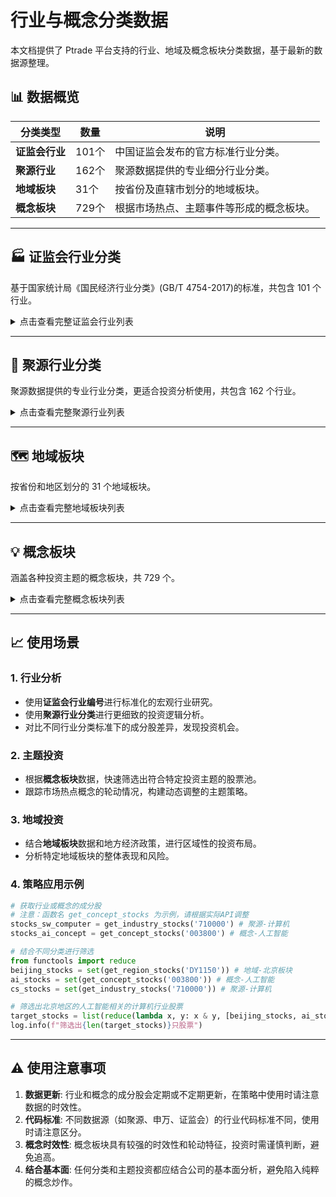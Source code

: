 # 行业与概念分类数据

本文档提供了 Ptrade 平台支持的行业、地域及概念板块分类数据，基于最新的数据源整理。

## 📊 数据概览

| 分类类型 | 数量 | 说明 |
|---|---|---|
| **证监会行业** | 101个 | 中国证监会发布的官方标准行业分类。 |
| **聚源行业** | 162个 | 聚源数据提供的专业细分行业分类。 |
| **地域板块** | 31个 | 按省份及直辖市划分的地域板块。 |
| **概念板块** | 729个 | 根据市场热点、主题事件等形成的概念板块。 |

---

## 🏭 证监会行业分类

基于国家统计局《国民经济行业分类》(GB/T 4754-2017)的标准，共包含 101 个行业。

<details>
<summary>点击查看完整证监会行业列表</summary>

| 序号 | 指数代码 | 指数名称 |
|---|---|---|
| 1 | A00000 | 农、林、牧、渔业 |
| 2 | A01000 | 农业 |
| 3 | A02000 | 林业 |
| 4 | A03000 | 畜牧业 |
| 5 | A04000 | 渔业 |
| 6 | A05000 | 农、林、牧、渔服务业 |
| 7 | B00000 | 采矿业 |
| 8 | B06000 | 煤炭开采和洗选业 |
| 9 | B07000 | 石油和天然气开采业 |
| 10 | B08000 | 黑色金属矿采选业 |
| 11 | B09000 | 有色金属矿采选业 |
| 12 | B10000 | 非金属矿采选业 |
| 13 | B11000 | 开采辅助活动 |
| 14 | C00000 | 制造业 |
| 15 | C13000 | 农副食品加工业 |
| 16 | C14000 | 食品制造业 |
| 17 | C15000 | 酒、饮料和精制茶制造业 |
| 18 | C17000 | 纺织业 |
| 19 | C18000 | 纺织服装、服饰业 |
| 20 | C19000 | 皮革、毛皮、羽毛及其制品和制鞋 |
| 21 | C20000 | 木材加工和木、竹、藤、棕、草制 |
| 22 | C21000 | 家具制造业 |
| 23 | C22000 | 造纸和纸制品业 |
| 24 | C23000 | 印刷和记录媒介复制业 |
| 25 | C24000 | 文教、工美、体育和娱乐用品制造 |
| 26 | C25000 | 石油加工、炼焦和核燃料加工业 |
| 27 | C26000 | 化学原料和化学制品制造业 |
| 28 | C27000 | 医药制造业 |
| 29 | C28000 | 化学纤维制造业 |
| 30 | C29000 | 橡胶和塑料制品业 |
| 31 | C30000 | 非金属矿物制品业 |
| 32 | C31000 | 黑色金属冶炼和压延加工业 |
| 33 | C32000 | 有色金属冶炼和压延加工业 |
| 34 | C33000 | 金属制品业 |
| 35 | C34000 | 通用设备制造业 |
| 36 | C35000 | 专用设备制造业 |
| 37 | C36000 | 汽车制造业 |
| 38 | C37000 | 铁路、船舶、航空航天和其他运输 |
| 39 | C38000 | 电气机械和器材制造业 |
| 40 | C39000 | 计算机、通信和其他电子设备制造 |
| 41 | C40000 | 仪器仪表制造业 |
| 42 | C41000 | 其他制造业 |
| 43 | C42000 | 废弃资源综合利用业 |
| 44 | C43000 | 金属制品、机械和设备修理业 |
| 45 | D00000 | 电力、热力、燃气及水生产和供应 |
| 46 | D44000 | 电力、热力生产和供应业 |
| 47 | D45000 | 燃气生产和供应业 |
| 48 | D46000 | 水的生产和供应业 |
| 49 | E00000 | 建筑业 |
| 50 | E47000 | 房屋建筑业 |
| 51 | E48000 | 土木工程建筑业 |
| 52 | E49000 | 建筑安装业 |
| 53 | E50000 | 建筑装饰和其他建筑业 |
| 54 | F00000 | 批发和零售业 |
| 55 | F51000 | 批发业 |
| 56 | F52000 | 零售业 |
| 57 | G00000 | 交通运输、仓储和邮政业 |
| 58 | G53000 | 铁路运输业 |
| 59 | G54000 | 道路运输业 |
| 60 | G55000 | 水上运输业 |
| 61 | G56000 | 航空运输业 |
| 62 | G58000 | 装卸搬运和运输代理业 |
| 63 | G59000 | 仓储业 |
| 64 | G60000 | 邮政业 |
| 65 | H00000 | 住宿和餐饮业 |
| 66 | H61000 | 住宿业 |
| 67 | H62000 | 餐饮业 |
| 68 | I00000 | 信息传输、软件和信息技术服务业 |
| 69 | I63000 | 电信、广播电视和卫星传输服务 |
| 70 | I64000 | 互联网和相关服务 |
| 71 | I65000 | 软件和信息技术服务业 |
| 72 | J00000 | 金融业 |
| 73 | J66000 | 货币金融服务 |
| 74 | J67000 | 资本市场服务 |
| 75 | J68000 | 保险业 |
| 76 | J69000 | 其他金融业 |
| 77 | K00000 | 房地产业 |
| 78 | K70000 | 房地产业 |
| 79 | L00000 | 租赁和商务服务业 |
| 80 | L71000 | 租赁业 |
| 81 | L72000 | 商务服务业 |
| 82 | M00000 | 科学研究和技术服务业 |
| 83 | M73000 | 研究和试验发展 |
| 84 | M74000 | 专业技术服务业 |
| 85 | M75000 | 科技推广和应用服务业 |
| 86 | N00000 | 水利、环境和公共设施管理业 |
| 87 | N77000 | 生态保护和环境治理业 |
| 88 | N78000 | 公共设施管理业 |
| 89 | O00000 | 居民服务、修理和其他服务业 |
| 90 | O80000 | 机动车、电子产品和日用产品修理 |
| 91 | P00000 | 教育 |
| 92 | P82000 | 教育 |
| 93 | Q00000 | 卫生和社会工作 |
| 94 | Q83000 | 卫生 |
| 95 | R00000 | 文化、体育和娱乐业 |
| 96 | R85000 | 新闻和出版业 |
| 97 | R86000 | 广播、电视、电影和影视录音制作 |
| 98 | R87000 | 文化艺术业 |
| 99 | R88000 | 体育 |
| 100 | S00000 | 综合 |
| 101 | S90000 | 综合 |

</details>

---

## 🔬 聚源行业分类

聚源数据提供的专业行业分类，更适合投资分析使用，共包含 162 个行业。

<details>
<summary>点击查看完整聚源行业列表</summary>

| 序号 | 指数代码 | 指数名称 |
|---|---|---|
| 1 | 110000 | 农林牧渔 |
| 2 | 110100 | 种植业 |
| 3 | 110200 | 渔业 |
| 4 | 110300 | 林业Ⅱ |
| 5 | 110400 | 饲料 |
| 6 | 110500 | 农产品加工 |
| 7 | 110700 | 养殖业 |
| 8 | 110800 | 动物保健Ⅱ |
| 9 | 110900 | 农业综合Ⅱ |
| 10 | 220000 | 基础化工 |
| 11 | 220200 | 化学原料 |
| 12 | 220300 | 化学制品 |
| 13 | 220400 | 化学纤维 |
| 14 | 220500 | 塑料 |
| 15 | 220600 | 橡胶 |
| 16 | 220800 | 农化制品 |
| 17 | 220900 | 非金属材料Ⅱ |
| 18 | 230000 | 钢铁 |
| 19 | 230300 | 冶钢原料 |
| 20 | 230400 | 普钢 |
| 21 | 230500 | 特钢Ⅱ |
| 22 | 240000 | 有色金属 |
| 23 | 240200 | 金属新材料 |
| 24 | 240300 | 工业金属 |
| 25 | 240400 | 贵金属 |
| 26 | 240500 | 小金属 |
| 27 | 240600 | 能源金属 |
| 28 | 270000 | 电子 |
| 29 | 270100 | 半导体 |
| 30 | 270200 | 元件 |
| 31 | 270300 | 光学光电子 |
| 32 | 270400 | 其他电子Ⅱ |
| 33 | 270500 | 消费电子 |
| 34 | 270600 | 电子化学品Ⅱ |
| 35 | 280000 | 汽车 |
| 36 | 280200 | 汽车零部件 |
| 37 | 280300 | 汽车服务 |
| 38 | 280400 | 摩托车及其他 |
| 39 | 280500 | 乘用车 |
| 40 | 280600 | 商用车 |
| 41 | 330000 | 家用电器 |
| 42 | 330100 | 白色家电 |
| 43 | 330200 | 黑色家电 |
| 44 | 330300 | 小家电 |
| 45 | 330400 | 厨卫电器 |
| 46 | 330500 | 照明设备Ⅱ |
| 47 | 330600 | 家电零部件Ⅱ |
| 48 | 330700 | 其他家电Ⅱ |
| 49 | 340000 | 食品饮料 |
| 50 | 340400 | 食品加工 |
| 51 | 340500 | 白酒Ⅱ |
| 52 | 340600 | 非白酒 |
| 53 | 340700 | 饮料乳品 |
| 54 | 340800 | 休闲食品 |
| 55 | 340900 | 调味发酵品Ⅱ |
| 56 | 350000 | 纺织服饰 |
| 57 | 350100 | 纺织制造 |
| 58 | 350200 | 服装家纺 |
| 59 | 350300 | 饰品 |
| 60 | 360000 | 轻工制造 |
| 61 | 360100 | 造纸 |
| 62 | 360200 | 包装印刷 |
| 63 | 360300 | 家居用品 |
| 64 | 360500 | 文娱用品 |
| 65 | 370000 | 医药生物 |
| 66 | 370100 | 化学制药 |
| 67 | 370200 | 中药Ⅱ |
| 68 | 370300 | 生物制品 |
| 69 | 370400 | 医药商业 |
| 70 | 370500 | 医疗器械 |
| 71 | 370600 | 医疗服务 |
| 72 | 410000 | 公用事业 |
| 73 | 410100 | 电力 |
| 74 | 410300 | 燃气Ⅱ |
| 75 | 420000 | 交通运输 |
| 76 | 420800 | 物流 |
| 77 | 420900 | 铁路公路 |
| 78 | 421000 | 航空机场 |
| 79 | 421100 | 航运港口 |
| 80 | 430000 | 房地产 |
| 81 | 430100 | 房地产开发 |
| 82 | 430300 | 房地产服务 |
| 83 | 450000 | 商贸零售 |
| 84 | 450200 | 贸易Ⅱ |
| 85 | 450300 | 一般零售 |
| 86 | 450400 | 专业连锁Ⅱ |
| 87 | 450600 | 互联网电商 |
| 88 | 450700 | 旅游零售Ⅱ |
| 89 | 460000 | 社会服务 |
| 90 | 460600 | 体育Ⅱ |
| 91 | 460800 | 专业服务 |
| 92 | 460900 | 酒店餐饮 |
| 93 | 461000 | 旅游及景区 |
| 94 | 461100 | 教育 |
| 95 | 480000 | 银行 |
| 96 | 480200 | 国有大型银行Ⅱ |
| 97 | 480300 | 股份制银行Ⅱ |
| 98 | 480400 | 城商行Ⅱ |
| 99 | 480500 | 农商行Ⅱ |
| 100 | 490000 | 非银金融 |
| 101 | 490100 | 证券Ⅱ |
| 102 | 490200 | 保险Ⅱ |
| 103 | 490300 | 多元金融 |
| 104 | 510000 | 综合 |
| 105 | 510100 | 综合Ⅱ |
| 106 | 610000 | 建筑材料 |
| 107 | 610100 | 水泥 |
| 108 | 610200 | 玻璃玻纤 |
| 109 | 610300 | 装修建材 |
| 110 | 620000 | 建筑装饰 |
| 111 | 620100 | 房屋建设Ⅱ |
| 112 | 620200 | 装修装饰Ⅱ |
| 113 | 620300 | 基础建设 |
| 114 | 620400 | 专业工程 |
| 115 | 620600 | 工程咨询服务Ⅱ |
| 116 | 630000 | 电力设备 |
| 117 | 630100 | 电机Ⅱ |
| 118 | 630300 | 其他电源设备Ⅱ |
| 119 | 630500 | 光伏设备 |
| 120 | 630600 | 风电设备 |
| 121 | 630700 | 电池 |
| 122 | 630800 | 电网设备 |
| 123 | 640000 | 机械设备 |
| 124 | 640100 | 通用设备 |
| 125 | 640200 | 专用设备 |
| 126 | 640500 | 轨交设备Ⅱ |
| 127 | 640600 | 工程机械 |
| 128 | 640700 | 自动化设备 |
| 129 | 650000 | 国防军工 |
| 130 | 650100 | 航天装备Ⅱ |
| 131 | 650200 | 航空装备Ⅱ |
| 132 | 650300 | 地面兵装Ⅱ |
| 133 | 650400 | 航海装备Ⅱ |
| 134 | 650500 | 军工电子Ⅱ |
| 135 | 710000 | 计算机 |
| 136 | 710100 | 计算机设备 |
| 137 | 710300 | IT服务Ⅱ |
| 138 | 710400 | 软件开发 |
| 139 | 720000 | 传媒 |
| 140 | 720400 | 游戏Ⅱ |
| 141 | 720500 | 广告营销 |
| 142 | 720600 | 影视院线 |
| 143 | 720700 | 数字媒体 |
| 144 | 720900 | 出版 |
| 145 | 721000 | 电视广播Ⅱ |
| 146 | 730000 | 通信 |
| 147 | 730100 | 通信服务 |
| 148 | 730200 | 通信设备 |
| 149 | 740000 | 煤炭 |
| 150 | 740100 | 煤炭开采 |
| 151 | 740200 | 焦炭Ⅱ |
| 152 | 750000 | 石油石化 |
| 153 | 750100 | 油气开采Ⅱ |
| 154 | 750200 | 油服工程 |
| 155 | 750300 | 炼化及贸易 |
| 156 | 760000 | 环保 |
| 157 | 760100 | 环境治理 |
| 158 | 760200 | 环保设备Ⅱ |
| 159 | 770000 | 美容护理 |
| 160 | 770100 | 个护用品 |
| 161 | 770200 | 化妆品 |
| 162 | 770300 | 医疗美容 |

</details>

---

## 🗺️ 地域板块

按省份和地区划分的 31 个地域板块。

<details>
<summary>点击查看完整地域板块列表</summary>

| 序号 | 指数代码 | 指数名称 |
|---|---|---|
| 1 | DY1145 | 上海板块 |
| 2 | DY1146 | 黑龙江 |
| 3 | DY1147 | 新疆板块 |
| 4 | DY1148 | 吉林板块 |
| 5 | DY1149 | 安徽板块 |
| 6 | DY1150 | 北京板块 |
| 7 | DY1151 | 福建板块 |
| 8 | DY1152 | 甘肃板块 |
| 9 | DY1153 | 广东板块 |
| 10 | DY1154 | 广西板块 |
| 11 | DY1155 | 河北板块 |
| 12 | DY1156 | 河南板块 |
| 13 | DY1157 | 湖北板块 |
| 14 | DY1158 | 湖南板块 |
| 15 | DY1159 | 江苏板块 |
| 16 | DY1160 | 江西板块 |
| 17 | DY1161 | 辽宁板块 |
| 18 | DY1162 | 宁夏板块 |
| 19 | DY1163 | 青海板块 |
| 20 | DY1164 | 山东板块 |
| 21 | DY1165 | 陕西板块 |
| 22 | DY1166 | 天津板块 |
| 23 | DY1167 | 山西板块 |
| 24 | DY1169 | 四川板块 |
| 25 | DY1170 | 重庆板块 |
| 26 | DY1171 | 云南板块 |
| 27 | DY1172 | 浙江板块 |
| 28 | DY1173 | 贵州板块 |
| 29 | DY1174 | 西藏板块 |
| 30 | DY1175 | 内蒙古 |
| 31 | DY1176 | 海南板块 |

</details>

---

## 💡 概念板块

涵盖各种投资主题的概念板块，共 729 个。

<details>
<summary>点击查看完整概念板块列表</summary>

| 序号 | 指数代码 | 指数名称 |
|---|---|---|
| 1 | 000014 | 地下管网 |
| 2 | 000019 | 足球概念 |
| 3 | 000021 | 大飞机 |
| 4 | 002486 | 文化传媒概念 |
| 5 | 003490 | 军工 |
| 6 | 003491 | 高校 |
| 7 | 003492 | 煤化工概念 |
| 8 | 003494 | 节能环保 |
| 9 | 003498 | AB股 |
| 10 | 003499 | AH股 |
| 11 | 003501 | 新股与次新股 |
| 12 | 003505 | 中字头 |
| 13 | 003506 | 创投 |
| 14 | 003509 | 网络游戏 |
| 15 | 003511 | ST概念 |
| 16 | 003514 | 参股券商 |
| 17 | 003519 | 稀缺资源 |
| 18 | 003523 | 新材料 |
| 19 | 003547 | 黄金概念 |
| 20 | 003548 | 生物疫苗 |
| 21 | 003554 | 物联网 |
| 22 | 003574 | 锂电池概念 |
| 23 | 003577 | 核电概念 |
| 24 | 003578 | 稀土永磁 |
| 25 | 003579 | 云计算 |
| 26 | 003580 | LED概念 |
| 27 | 003581 | 智能电网 |
| 28 | 003583 | 触摸屏概念 |
| 29 | 003588 | 太阳能概念 |
| 30 | 003592 | 铁路基建 |
| 31 | 003596 | 融资融券 |
| 32 | 003597 | 水利建设 |
| 33 | 003598 | IPV6 |
| 34 | 003600 | 参股新三板 |
| 35 | 003601 | 海工装备 |
| 36 | 003603 | 页岩气 |
| 37 | 003605 | 金融改革 |
| 38 | 003606 | 油气设备服务 |
| 39 | 003608 | PM2.5 |
| 40 | 003614 | 食品安全 |
| 41 | 003617 | 石墨烯 |
| 42 | 003619 | 3D打印 |
| 43 | 003622 | 地热能 |
| 44 | 003625 | 通用航空 |
| 45 | 003628 | 智慧城市 |
| 46 | 003629 | 北斗导航 |
| 47 | 003631 | 转融券标的 |
| 48 | 003632 | 土地流转 |
| 49 | 003634 | 大数据 |
| 50 | 003637 | 互联网金融 |
| 51 | 003640 | 机器人概念 |
| 52 | 003641 | 智能穿戴 |
| 53 | 003642 | 手游概念 |
| 54 | 003643 | 上海自贸区 |
| 55 | 003644 | 特斯拉 |
| 56 | 003652 | 参股民营银行 |
| 57 | 003653 | 养老概念 |
| 58 | 003655 | 网络安全 |
| 59 | 003656 | 智能电视 |
| 60 | 003660 | 民营医院 |
| 61 | 003662 | 在线教育 |
| 62 | 003663 | 油改概念 |
| 63 | 003665 | 电商概念 |
| 64 | 003666 | 苹果概念 |
| 65 | 003667 | 安防概念 |
| 66 | 003668 | 医疗器械概念 |
| 67 | 003669 | 生态农业 |
| 68 | 003671 | 彩票概念 |
| 69 | 003672 | 上海国资改革 |
| 70 | 003674 | 蓝宝石 |
| 71 | 003675 | 病毒防治 |
| 72 | 003677 | 粤港澳自贸区 |
| 73 | 003679 | 超导概念 |
| 74 | 003680 | 智能家居 |
| 75 | 003682 | 燃料电池概念 |
| 76 | 003683 | 国企改革 |
| 77 | 003684 | 京津冀一体化 |
| 78 | 003685 | 举牌概念 |
| 79 | 003689 | 阿里概念 |
| 80 | 003690 | 氟化工概念 |
| 81 | 003693 | 基因测序 |
| 82 | 003696 | 国产软件 |
| 83 | 003699 | 全息技术 |
| 84 | 003700 | 充电桩 |
| 85 | 003703 | 超级电容 |
| 86 | 003704 | 无人机 |
| 87 | 003707 | 沪股通 |
| 88 | 003708 | 体育产业 |
| 89 | 003710 | 量子通信 |
| 90 | 003711 | 券商 |
| 91 | 003712 | 一带一路 |
| 92 | 003714 | 5G概念 |
| 93 | 003715 | 航母概念 |
| 94 | 003718 | 证金持股 |
| 95 | 003721 | PPP模式 |
| 96 | 003722 | 虚拟现实（VR） |
| 97 | 003723 | 高送转 |
| 98 | 003724 | 海绵城市 |
| 99 | 003800 | 人工智能 |
| 100 | 003801 | 增强现实（AR） |
| ... | ... | ... |

*(为了保持文档简洁，此处仅展示部分列表。您可以通过相关 API 获取全量数据。)*

</details>

---

## 📈 使用场景

### 1. 行业分析
- 使用**证监会行业编号**进行标准化的宏观行业研究。
- 使用**聚源行业分类**进行更细致的投资逻辑分析。
- 对比不同行业分类标准下的成分股差异，发现投资机会。

### 2. 主题投资
- 根据**概念板块**数据，快速筛选出符合特定投资主题的股票池。
- 跟踪市场热点概念的轮动情况，构建动态调整的主题策略。

### 3. 地域投资
- 结合**地域板块**数据和地方经济政策，进行区域性的投资布局。
- 分析特定地域板块的整体表现和风险。

### 4. 策略应用示例
```python
# 获取行业或概念的成分股
# 注意：函数名 get_concept_stocks 为示例，请根据实际API调整
stocks_sw_computer = get_industry_stocks('710000') # 聚源-计算机
stocks_ai_concept = get_concept_stocks('003800') # 概念-人工智能

# 结合不同分类进行筛选
from functools import reduce
beijing_stocks = set(get_region_stocks('DY1150')) # 地域-北京板块
ai_stocks = set(get_concept_stocks('003800')) # 概念-人工智能
cs_stocks = set(get_industry_stocks('710000')) # 聚源-计算机

# 筛选出北京地区的人工智能相关的计算机行业股票
target_stocks = list(reduce(lambda x, y: x & y, [beijing_stocks, ai_stocks, cs_stocks]))
log.info(f"筛选出{len(target_stocks)}只股票")
```

---

## ⚠️ 使用注意事项

1.  **数据更新**: 行业和概念的成分股会定期或不定期更新，在策略中使用时请注意数据的时效性。
2.  **代码标准**: 不同数据源（如聚源、申万、证监会）的行业代码标准不同，使用时请注意区分。
3.  **概念时效性**: 概念板块具有较强的时效性和轮动特征，投资时需谨慎判断，避免追高。
4.  **结合基本面**: 任何分类和主题投资都应结合公司的基本面分析，避免陷入纯粹的概念炒作。
